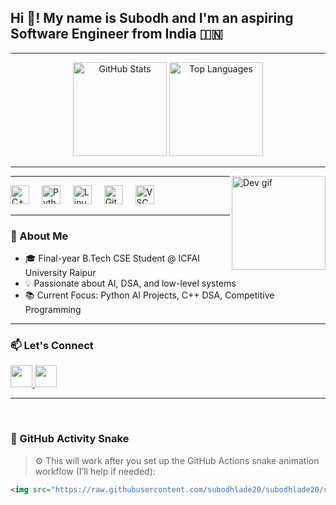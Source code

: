 <h2 align="left">Hi 👋! My name is Subodh and I'm an aspiring Software Engineer from India 🇮🇳</h2>

---

<div align="center">
  <img src="https://github-readme-stats.vercel.app/api?username=subodhlade20&hide_title=false&hide_rank=false&show_icons=true&include_all_commits=true&count_private=true&disable_animations=false&theme=dracula&locale=en&hide_border=false" height="150" alt="GitHub Stats" />
  <img src="https://github-readme-stats.vercel.app/api/top-langs?username=subodhlade20&locale=en&hide_title=false&layout=compact&card_width=320&langs_count=5&theme=dracula&hide_border=false" height="150" alt="Top Languages" />
</div>

---

<img align="right" height="150" src="https://i.imgflip.com/65efzo.gif" alt="Dev gif" />

---

<div align="left">
  <img src="https://cdn.jsdelivr.net/gh/devicons/devicon/icons/cplusplus/cplusplus-original.svg" height="30" alt="C++ logo" />
  <img width="12" />
  <img src="https://cdn.jsdelivr.net/gh/devicons/devicon/icons/python/python-original.svg" height="30" alt="Python logo" />
  <img width="12" />
  <img src="https://cdn.jsdelivr.net/gh/devicons/devicon/icons/linux/linux-original.svg" height="30" alt="Linux logo" />
  <img width="12" />
  <img src="https://cdn.jsdelivr.net/gh/devicons/devicon/icons/git/git-original.svg" height="30" alt="Git logo" />
  <img width="12" />
  <img src="https://cdn.jsdelivr.net/gh/devicons/devicon/icons/vscode/vscode-original.svg" height="30" alt="VSCode logo" />
</div>

---

### 🧠 About Me

- 🎓 Final-year B.Tech CSE Student @ ICFAI University Raipur  
- 💡 Passionate about AI, DSA, and low-level systems  
- 📚 Current Focus: Python AI Projects, C++ DSA, Competitive Programming

---

### 📫 Let's Connect

<div align="left">
  <a href="mailto:subodhlade03@gmail.com" target="_blank">
    <img src="https://img.shields.io/static/v1?message=Gmail&logo=gmail&label=&color=D14836&logoColor=white&labelColor=&style=for-the-badge" height="35" />
  </a>
  <a href="https://linkedin.com/in/subodhlade" target="_blank">
    <img src="https://img.shields.io/static/v1?message=LinkedIn&logo=linkedin&label=&color=0077B5&logoColor=white&labelColor=&style=for-the-badge" height="35" />
  </a>
</div>

---

<br clear="both">

### 🐍 GitHub Activity Snake

> ⚙️ This will work after you set up the GitHub Actions snake animation workflow (I’ll help if needed):

```markdown
<img src="https://raw.githubusercontent.com/subodhlade20/subodhlade20/output/snake.svg" alt="Snake animation" />
